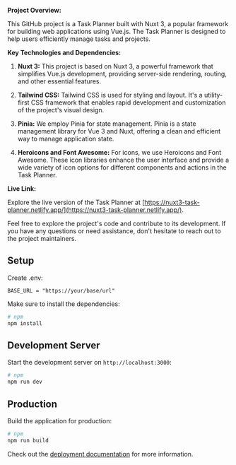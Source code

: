 **Project Overview:**

This GitHub project is a Task Planner built with Nuxt 3, a popular framework for building web applications using Vue.js. The Task Planner is designed to help users efficiently manage tasks and projects.

**Key Technologies and Dependencies:**

1. **Nuxt 3:** This project is based on Nuxt 3, a powerful framework that simplifies Vue.js development, providing server-side rendering, routing, and other essential features.

2. **Tailwind CSS:** Tailwind CSS is used for styling and layout. It's a utility-first CSS framework that enables rapid development and customization of the project's visual design.

3. **Pinia:** We employ Pinia for state management. Pinia is a state management library for Vue 3 and Nuxt, offering a clean and efficient way to manage application state.

4. **Heroicons and Font Awesome:** For icons, we use Heroicons and Font Awesome. These icon libraries enhance the user interface and provide a wide variety of icon options for different components and actions in the Task Planner.

**Live Link:**

Explore the live version of the Task Planner at [https://nuxt3-task-planner.netlify.app/](https://nuxt3-task-planner.netlify.app/).

Feel free to explore the project's code and contribute to its development. If you have any questions or need assistance, don't hesitate to reach out to the project maintainers.


## Setup
Create .env:
```.env
BASE_URL = "https://your/base/url"
```
Make sure to install the dependencies:

```bash
# npm
npm install

```

## Development Server

Start the development server on `http://localhost:3000`:

```bash
# npm
npm run dev

```

## Production

Build the application for production:

```bash
# npm
npm run build

```

Check out the [deployment documentation](https://nuxt.com/docs/getting-started/deployment) for more information.
